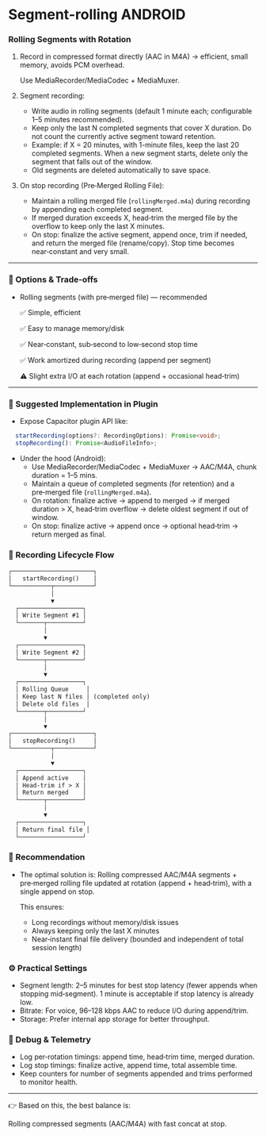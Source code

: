 # Segment-rolling ANDROID

### Rolling Segments with Rotation

1. Record in compressed format directly (AAC in M4A) → efficient, small memory, avoids PCM overhead.

   Use MediaRecorder/MediaCodec + MediaMuxer.

2. Segment recording:
   - Write audio in rolling segments (default 1 minute each; configurable 1–5 minutes recommended).
   - Keep only the last N completed segments that cover X duration. Do not count the currently active segment toward retention.
   - Example: if X = 20 minutes, with 1-minute files, keep the last 20 completed segments. When a new segment starts, delete only the segment that falls out of the window.
   - Old segments are deleted automatically to save space.

3. On stop recording (Pre‑Merged Rolling File):
   - Maintain a rolling merged file (`rollingMerged.m4a`) during recording by appending each completed segment.
   - If merged duration exceeds X, head‑trim the merged file by the overflow to keep only the last X minutes.
   - On stop: finalize the active segment, append once, trim if needed, and return the merged file (rename/copy). Stop time becomes near‑constant and very small.

---

### 🔹 Options & Trade‑offs

- Rolling segments (with pre‑merged file) — recommended

  ✅ Simple, efficient

  ✅ Easy to manage memory/disk

  ✅ Near‑constant, sub‑second to low‑second stop time

  ✅ Work amortized during recording (append per segment)

  ⚠️ Slight extra I/O at each rotation (append + occasional head‑trim)

---

### 🔹 Suggested Implementation in Plugin

- Expose Capacitor plugin API like:

```ts
  startRecording(options?: RecordingOptions): Promise<void>;
  stopRecording(): Promise<AudioFileInfo>;
```

- Under the hood (Android):
  - Use MediaRecorder/MediaCodec + MediaMuxer → AAC/M4A, chunk duration = 1–5 mins.
  - Maintain a queue of completed segments (for retention) and a pre‑merged file (`rollingMerged.m4a`).
  - On rotation: finalize active → append to merged → if merged duration > X, head‑trim overflow → delete oldest segment if out of window.
  - On stop: finalize active → append once → optional head‑trim → return merged as final.

### 🔄 Recording Lifecycle Flow

```txt
┌───────────────────────┐
│   startRecording()    │
└───────────┬───────────┘
            │
            ▼
  ┌──────────────────┐
  │ Write Segment #1 │
  └───────┬──────────┘
          │
          ▼
  ┌──────────────────┐
  │ Write Segment #2 │
  └───────┬──────────┘
          │
          ▼
  ┌──────────────────┐
  │ Rolling Queue     │
  │ Keep last N files │ (completed only)
  │ Delete old files  │
  └───────┬──────────┘
          │
          ▼
┌───────────────────────┐
│   stopRecording()     │
└───────────┬───────────┘
            │
            ▼
  ┌──────────────────┐
  │ Append active    │
  │ Head‑trim if > X │
  │ Return merged    │
  └───────┬──────────┘
          │
          ▼
  ┌──────────────────┐
  │ Return final file │
  └──────────────────┘

```

### 🚀 Recommendation

- The optimal solution is:
  Rolling compressed AAC/M4A segments + pre‑merged rolling file updated at rotation (append + head‑trim), with a single append on stop.

  This ensures:
  - Long recordings without memory/disk issues
  - Always keeping only the last X minutes
  - Near‑instant final file delivery (bounded and independent of total session length)

### ⚙️ Practical Settings

- Segment length: 2–5 minutes for best stop latency (fewer appends when stopping mid‑segment). 1 minute is acceptable if stop latency is already low.
- Bitrate: For voice, 96–128 kbps AAC to reduce I/O during append/trim.
- Storage: Prefer internal app storage for better throughput.

### 🧪 Debug & Telemetry

- Log per‑rotation timings: append time, head‑trim time, merged duration.
- Log stop timings: finalize active, append time, total assemble time.
- Keep counters for number of segments appended and trims performed to monitor health.

---

👉 Based on this, the best balance is:

Rolling compressed segments (AAC/M4A) with fast concat at stop.

